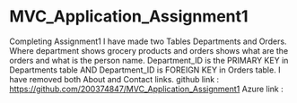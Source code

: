 # MVC_Application_Assignment1
Completing Assignment1
I have made two Tables Departments and Orders.
Where department shows grocery products and orders shows what are the orders and what is the person name.
Department_ID is the PRIMARY KEY in Departments table AND Department_ID is FOREIGN KEY in Orders table.
I have removed both About and Contact links.
github link : 
https://github.com/200374847/MVC_Application_Assignment1
Azure link :
